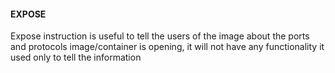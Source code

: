 #### EXPOSE

Expose instruction is useful to tell the users of the image about the ports and protocols image/container is opening, it will not have any functionality it used only to tell the information